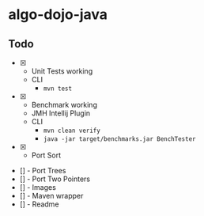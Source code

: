 # algo-dojo-java

## Todo

- [x] - Unit Tests working
  - CLI
    - `mvn test`
- [x] - Benchmark working
  - JMH Intellij Plugin
  - CLI
    - `mvn clean verify`
    - `java -jar target/benchmarks.jar BenchTester`
- [x] - Port Sort
- [] - Port Trees
- [] - Port Two Pointers
- [] - Images
- [] - Maven wrapper
- [] - Readme 